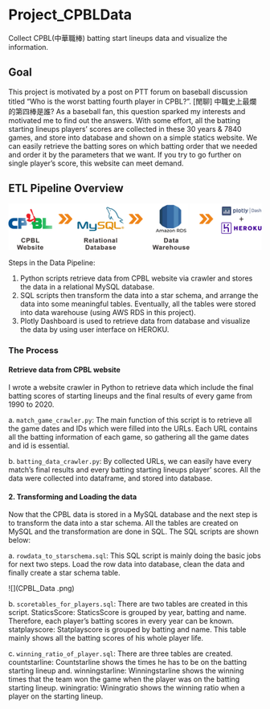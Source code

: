 # Project_CPBLData
Collect CPBL(中華職棒) batting start lineups data and visualize the information.

## Goal
This project is motivated by a post on PTT forum on baseball discussion titled “Who is the worst batting fourth player in CPBL?”. [閒聊] 中職史上最爛的第四棒是誰? As a baseball fan, this question sparked my interests and motivated me to find out the answers. 
With some effort, all the batting starting lineups players’ scores are collected in these 30 years & 7840 games, and store into database and shown on a simple statics website. We can easily retrieve the batting sores on which batting order that we needed and order it by the parameters that we want. If you try to go further on single player’s score, this website can meet demand.


## ETL Pipeline Overview

![](PipelineVisualized.png)

Steps in the Data Pipeline:
1.	Python scripts retrieve data from CPBL website via crawler and stores the data in a relational MySQL database.
2.	SQL scripts then transform the data into a star schema, and arrange the data into some meaningful tables. Eventually, all the tables were stored into data warehouse (using AWS RDS in this project).
3.	Plotly Dashboard is used to retrieve data from database and visualize the data by using user interface on HEROKU.


### The Process
#### Retrieve data from CPBL website

I wrote a website crawler in Python to retrieve data which include the final batting scores of starting lineups and the final results of every game from 1990 to 2020.

a.	`match_game_crawler.py`:
The main function of this script is to retrieve all the game dates and IDs which were filled into the URLs. Each URL contains all the batting information of each game, so gathering all the game dates and id is essential.

b.	`batting_data_crawler.py`:
By collected URLs, we can easily have every match’s final results and every batting starting lineups player’ scores. All the data were collected into dataframe, and stored into database.


#### 2.	Transforming and Loading the data
Now that the CPBL data is stored in a MySQL database and the next step is to transform the data into a star schema. All the tables are created on MySQL and the transformation are done in SQL. The SQL scripts are shown below:

a.	`rowdata_to_starschema.sql`:
This SQL script is mainly doing the basic jobs for next two steps. Load the row data into database, clean the data and finally create a star schema table. 

![](CPBL_Data .png)


b.	`scoretables_for_players.sql`:
There are two tables are created in this script. 
StaticsScore: StaticsScore is grouped by year, batting and name. Therefore, each player’s batting scores in every year can be known. 
statplayscore: Statplayscore is grouped by batting and name. This table mainly shows all the batting scores of his whole player life.

c.	`winning_ratio_of_player.sql`:
There are three tables are created. 
countstarline: Countstarline shows the times he has to be on the batting starting lineup and.
winningstarline: Winningstarline shows the winning times that the team won the game when the player was on the batting starting lineup. 
winingratio: Winingratio shows the winning ratio when a player on the starting lineup.















